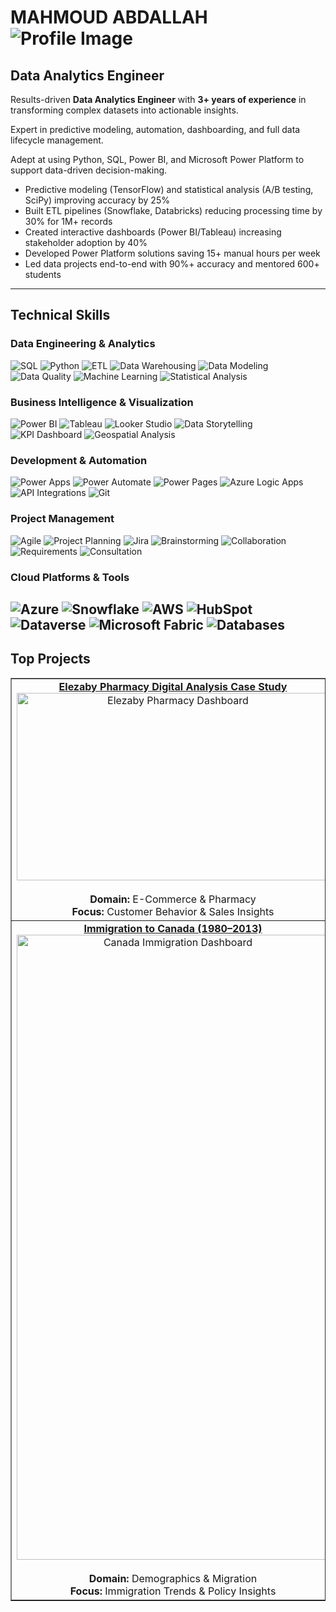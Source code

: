 # MAHMOUD ABDALLAH ![Profile Image](https://github.com/user-attachments/assets/eca4abef-1f6b-4020-85e1-0344ca7610c9) 
## Data Analytics Engineer

Results-driven **Data Analytics Engineer** with **3+ years of experience** in transforming complex datasets into actionable insights.

Expert in predictive modeling, automation, dashboarding, and full data lifecycle management.

Adept at using Python, SQL, Power BI, and Microsoft Power Platform to support data-driven decision-making.

- Predictive modeling (TensorFlow) and statistical analysis (A/B testing, SciPy) improving accuracy by 25%
- Built ETL pipelines (Snowflake, Databricks) reducing processing time by 30% for 1M+ records
- Created interactive dashboards (Power BI/Tableau) increasing stakeholder adoption by 40%
- Developed Power Platform solutions saving 15+ manual hours per week
- Led data projects end-to-end with 90%+ accuracy and mentored 600+ students

---
## Technical Skills

### Data Engineering & Analytics
![SQL](https://img.shields.io/badge/SQL-Expert-CC2927?style=flat&logo=microsoftsqlserver)
![Python](https://img.shields.io/badge/Python-Expert-3776AB?style=flat&logo=python)
![ETL](https://img.shields.io/badge/ETL_/_ELT-Expert-FF6F00?style=flat)
![Data Warehousing](https://img.shields.io/badge/Data_Warehousing-Intermediate-4CAF50?style=flat)
![Data Modeling](https://img.shields.io/badge/Data_Modeling-Expert-9C27B0?style=flat)
![Data Quality](https://img.shields.io/badge/Data_Quality_&_Validation-Expert-E91E63?style=flat)
![Machine Learning](https://img.shields.io/badge/Machine_Learning-Intermediate-FF6F00?style=flat&logo=tensorflow)
![Statistical Analysis](https://img.shields.io/badge/Statistical_Analysis-Intermediate-2196F3?style=flat)

### Business Intelligence & Visualization
![Power BI](https://img.shields.io/badge/Power_BI-Expert-F2C811?style=flat&logo=powerbi)
![Tableau](https://img.shields.io/badge/Tableau-Intermediate-E97627?style=flat&logo=tableau)
![Looker Studio](https://img.shields.io/badge/Looker_Studio-Intermediate-4285F4?style=flat&logo=google)
![Data Storytelling](https://img.shields.io/badge/Data_Storytelling-Expert-FF9800?style=flat)
![KPI Dashboard](https://img.shields.io/badge/KPI_Dashboard_Development-Expert-4CAF50?style=flat)
![Geospatial Analysis](https://img.shields.io/badge/Geospatial_Analysis-Beginner-009688?style=flat)

### Development & Automation
![Power Apps](https://img.shields.io/badge/Power_Apps-Expert-742774?style=flat&logo=powerapps)
![Power Automate](https://img.shields.io/badge/Power_Automate-Expert-0066FF?style=flat&logo=powerautomate)
![Power Pages](https://img.shields.io/badge/Power_Pages-Intermediate-4CAF50?style=flat)
![Azure Logic Apps](https://img.shields.io/badge/Azure_Logic_Apps-Intermediate-0078D4?style=flat&logo=microsoftazure)
![API Integrations](https://img.shields.io/badge/API_Integrations-Intermediate-FF6F00?style=flat)
![Git](https://img.shields.io/badge/Git_/_Version_Control-Expert-F05032?style=flat&logo=git)

### Project Management
![Agile](https://img.shields.io/badge/Agile_/_Scrum_Methodology-Expert-009688?style=flat)
![Project Planning](https://img.shields.io/badge/Project_Planning_&_Execution-Expert-4CAF50?style=flat)
![Jira](https://img.shields.io/badge/Jira_/_Azure_Boards-Intermediate-0052CC?style=flat&logo=jira)
![Brainstorming](https://img.shields.io/badge/Brainstorming-Expert-9C27B0?style=flat)
![Collaboration](https://img.shields.io/badge/Cross--Functional_Collaboration-Expert-2196F3?style=flat)
![Requirements](https://img.shields.io/badge/Requirements_Gathering-Expert-FF9800?style=flat)
![Consultation](https://img.shields.io/badge/Client_Consultation-Intermediate-E91E63?style=flat)

### Cloud Platforms & Tools
![Azure](https://img.shields.io/badge/Microsoft_Azure-Intermediate-0078D4?style=flat&logo=microsoftazure)
![Snowflake](https://img.shields.io/badge/Snowflake-Intermediate-29B5E8?style=flat&logo=snowflake)
![AWS](https://img.shields.io/badge/AWS_Redshift_/_BigQuery-Beginner-FF9900?style=flat&logo=amazonaws)
![HubSpot](https://img.shields.io/badge/HubSpot_CRM-Intermediate-FF7A59?style=flat&logo=hubspot)
![Dataverse](https://img.shields.io/badge/Dataverse-Expert-008272?style=flat)
![Microsoft Fabric](https://img.shields.io/badge/Microsoft_Fabric-Beginner-0078D4?style=flat&logo=microsoft)
![Databases](https://img.shields.io/badge/Databases-Expert-4479A1?style=flat&logo=mysql)
---
## Top Projects
<div style="text-align:center;">
  <table border="1" cellspacing="0" cellpadding="10" style="margin:auto; text-align:center;">
    <tr>
      <td>
        <a href="https://github.com/MAHMOUD2ABDALLAH/Elezaby-Pharmacy-e-commerce-digital-analysis-Case-study">
          <strong>Elezaby Pharmacy Digital Analysis Case Study</strong>
        </a><br>
        <div style="text-align:center;">
          <img src="https://github.com/user-attachments/assets/cee9099a-7ab9-46d9-9bf9-3e6ec85a5cc1" width="500" height="300" alt="Elezaby Pharmacy Dashboard"/>
        </div><br>
        <strong>Domain:</strong> E-Commerce & Pharmacy<br>
        <strong>Focus:</strong> Customer Behavior & Sales Insights
      </td>
      <td>
        <a href="https://github.com/MAHMOUD2ABDALLAH/MaxAB-Sales-Analysis-Case-Study">
          <strong>MaxAB Sales Analysis Case Study</strong>
        </a><br>
        <div style="text-align:center;">
          <img src="https://github.com/user-attachments/assets/3610ac3a-ea1e-458f-b403-eae233e90888" width="500" height="300" alt="MaxAB Sales Dashboard"/>
        </div><br>
        <strong>Domain:</strong> FMCG & B2B Distribution<br>
        <strong>Focus:</strong> Sales Trends, Market Penetration
      </td>
    </tr>
    <tr>
      <td>
        <a href="https://github.com/MAHMOUD2ABDALLAH/Immigration-to-Canada-from-1980-to-2013">
          <strong>Immigration to Canada (1980–2013)</strong>
        </a><br>
        <div style="text-align:center;">
          <img src="https://github.com/user-attachments/assets/eccd504c-6941-4379-9bca-c0055f976842" width="500" height="1000" alt="Canada Immigration Dashboard"/>
        </div><br>
        <strong>Domain:</strong> Demographics & Migration<br>
        <strong>Focus:</strong> Immigration Trends & Policy Insights
      </td>
      <td>
        <a href="https://github.com/MAHMOUD2ABDALLAH/Wallmart-Product-Analysis-Case-Study">
          <strong>Walmart Product Analysis Case Study</strong>
        </a><br>
        <div style="text-align:center;">
          <img src="https://github.com/user-attachments/assets/307110e9-1f4b-4f24-bbf1-d773d00a6895" width="500" height="300" alt="Walmart Product Dashboard"/>
        </div><br>
        <strong>Domain:</strong> Retail & Consumer Goods<br>
        <strong>Focus:</strong> Product Performance & Customer Demand
      </td>
    </tr>
  </table>
</div>
